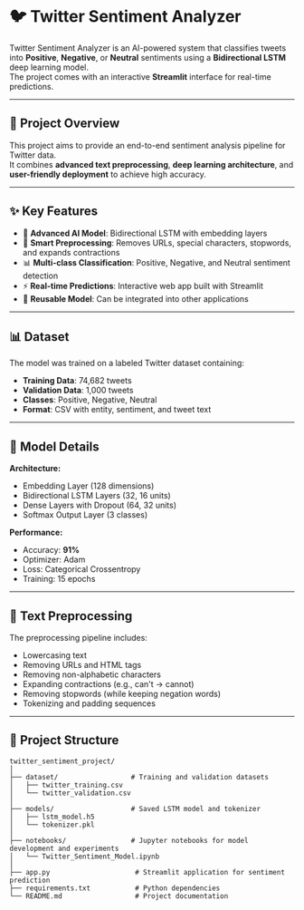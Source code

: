 # 🐦 Twitter Sentiment Analyzer

Twitter Sentiment Analyzer is an AI-powered system that classifies tweets into **Positive**, **Negative**, or **Neutral** sentiments using a **Bidirectional LSTM** deep learning model.  
The project comes with an interactive **Streamlit** interface for real-time predictions.

---

## 📌 Project Overview
This project aims to provide an end-to-end sentiment analysis pipeline for Twitter data.  
It combines **advanced text preprocessing**, **deep learning architecture**, and **user-friendly deployment** to achieve high accuracy.

---

## ✨ Key Features
- 🧠 **Advanced AI Model**: Bidirectional LSTM with embedding layers
- 🧹 **Smart Preprocessing**: Removes URLs, special characters, stopwords, and expands contractions
- 📊 **Multi-class Classification**: Positive, Negative, and Neutral sentiment detection
- ⚡ **Real-time Predictions**: Interactive web app built with Streamlit
- 📂 **Reusable Model**: Can be integrated into other applications

---

## 📊 Dataset
The model was trained on a labeled Twitter dataset containing:
- **Training Data**: 74,682 tweets
- **Validation Data**: 1,000 tweets
- **Classes**: Positive, Negative, Neutral
- **Format**: CSV with entity, sentiment, and tweet text

---

## 🧠 Model Details
**Architecture:**
- Embedding Layer (128 dimensions)
- Bidirectional LSTM Layers (32, 16 units)
- Dense Layers with Dropout (64, 32 units)
- Softmax Output Layer (3 classes)

**Performance:**
- Accuracy: **91%**
- Optimizer: Adam
- Loss: Categorical Crossentropy
- Training: 15 epochs 

---

## 🔧 Text Preprocessing
The preprocessing pipeline includes:
- Lowercasing text
- Removing URLs and HTML tags
- Removing non-alphabetic characters
- Expanding contractions (e.g., can't → cannot)
- Removing stopwords (while keeping negation words)
- Tokenizing and padding sequences

---
## 📂 Project Structure

```plaintext
twitter_sentiment_project/
│
├── dataset/                  # Training and validation datasets
│   ├── twitter_training.csv
│   └── twitter_validation.csv
│
├── models/                   # Saved LSTM model and tokenizer
│   ├── lstm_model.h5
│   └── tokenizer.pkl
│
├── notebooks/                # Jupyter notebooks for model development and experiments
│   └── Twitter_Sentiment_Model.ipynb
│
├── app.py                     # Streamlit application for sentiment prediction
├── requirements.txt           # Python dependencies
└── README.md                  # Project documentation




